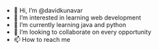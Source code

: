- 👋 Hi, I’m @davidkunavar
- 👀 I’m interested in learning web development
- 🌱 I’m currently learning java and python   
- 💞️ I’m looking to collaborate on every opportunity
- 📫 How to reach me 

<!---
davidkunavar/davidkunavar is a ✨ special ✨ repository because its `README.md` (this file) appears on your GitHub profile.
You can click the Preview link to take a look at your changes.
--->

